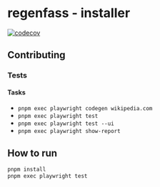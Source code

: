 # regenfass - installer

[![codecov](https://codecov.io/gh/ttnleipzig/regenfass/graph/badge.svg?token=Q0DB4PG8UB)](https://codecov.io/gh/ttnleipzig/regenfass)

## Contributing

### Tests

#### Tasks

* `pnpm exec playwright codegen wikipedia.com`
* `pnpm exec playwright test`
* `pnpm exec playwright test --ui`
* `pnpm exec playwright show-report`

## How to run

```bash
pnpm install
pnpm exec playwright test
```
